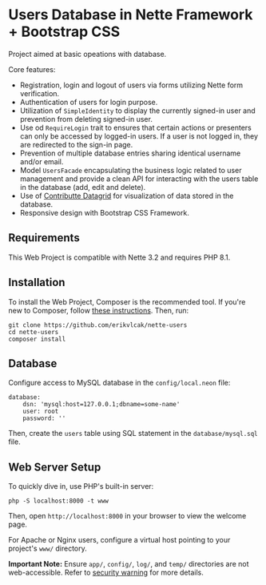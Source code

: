 Users Database in Nette Framework + Bootstrap CSS
=================

Project aimed at basic opeations with database.

Core features:
- Registration, login and logout of users via forms utilizing Nette form verification.
- Authentication of users for login purpose. 
- Utilization of `SimpleIdentity` to display the currently signed-in user and prevention from deleting signed-in user.
- Use od `RequireLogin` trait to ensures that certain actions or presenters can only be accessed by logged-in users. If a user is not logged in, they are redirected to the sign-in page.
- Prevention of multiple database entries sharing identical username and/or email.
- Model `UsersFacade` encapsulating the business logic related to user management and provide a clean API for interacting with the users table in the database (add, edit and delete).
- Use of [Contributte Datagrid](https://contributte.org/packages/contributte/datagrid/#composer) for visualization of data stored in the database.
- Responsive design with Bootstrap CSS Framework.

Requirements
------------

This Web Project is compatible with Nette 3.2 and requires PHP 8.1.


Installation
------------

To install the Web Project, Composer is the recommended tool. If you're new to Composer,
follow [these instructions](https://doc.nette.org/composer). Then, run:

```
git clone https://github.com/erikvlcak/nette-users
cd nette-users
composer install
```

Database
------------
Configure access to MySQL database in the `config/local.neon` file:

```
database:
	dsn: 'mysql:host=127.0.0.1;dbname=some-name'
	user: root
	password: ''
```
Then, create the `users` table using SQL statement in the `database/mysql.sql` file.


Web Server Setup
----------------

To quickly dive in, use PHP's built-in server:

	php -S localhost:8000 -t www

Then, open `http://localhost:8000` in your browser to view the welcome page.

For Apache or Nginx users, configure a virtual host pointing to your project's `www/` directory.

**Important Note:** Ensure `app/`, `config/`, `log/`, and `temp/` directories are not web-accessible.
Refer to [security warning](https://nette.org/security-warning) for more details.


